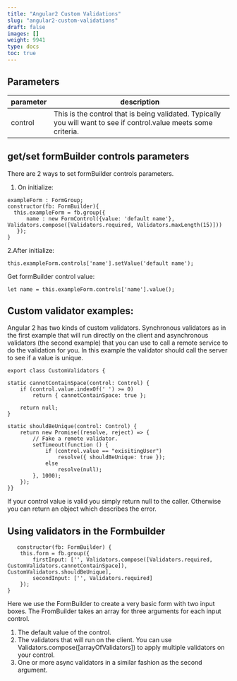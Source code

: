 ```yaml
---
title: "Angular2 Custom Validations"
slug: "angular2-custom-validations"
draft: false
images: []
weight: 9941
type: docs
toc: true
---
```


## Parameters
| parameter| description|
| ------ | ------ |
| control  |  This is the control that is being validated. Typically you will want to see if control.value meets some criteria.|

## get/set formBuilder controls parameters
There are 2 ways to set formBuilder controls parameters.

 1. On initialize: 

    
 <!-- language: typescript -->
    exampleForm : FormGroup;
    constructor(fb: FormBuilder){
      this.exampleForm = fb.group({
          name : new FormControl({value: 'default name'}, Validators.compose([Validators.required, Validators.maxLength(15)]))
       });
    }

 2.After initialize:


<!-- language: typescript -->
    this.exampleForm.controls['name'].setValue('default name');


Get formBuilder control value:
<!-- language: typescript -->
    let name = this.exampleForm.controls['name'].value();



## Custom validator examples:
Angular 2 has two kinds of custom validators. Synchronous validators as in the first example that will run directly on the client and asynchronous validators (the second example) that you can use to call a remote service to do the validation for you. In this example the validator should call the server to see if a value is unique.

    export class CustomValidators {

    static cannotContainSpace(control: Control) {
        if (control.value.indexOf(' ') >= 0)
            return { cannotContainSpace: true };

        return null;
    }

    static shouldBeUnique(control: Control) {
        return new Promise((resolve, reject) => {
            // Fake a remote validator.
            setTimeout(function () {
                if (control.value == "exisitingUser")
                    resolve({ shouldBeUnique: true });
                else
                    resolve(null);
            }, 1000);
        });
    }}
If your control value is valid you simply return null to the caller. Otherwise you can return an object which describes the error. 

## Using validators in the Formbuilder
       constructor(fb: FormBuilder) {
        this.form = fb.group({
            firstInput: ['', Validators.compose([Validators.required, CustomValidators.cannotContainSpace]), CustomValidators.shouldBeUnique],
            secondInput: ['', Validators.required]
        });
    }
Here we use the FormBuilder to create a very basic form with two input boxes. The FromBuilder takes an array for three arguments for each input control.

 1. The default value of the control. 
 2. The validators that will run on the client. You can use
    Validators.compose([arrayOfValidators]) to apply multiple validators
    on your control. 
 3. One or more async validators in a similar fashion as the second argument.



